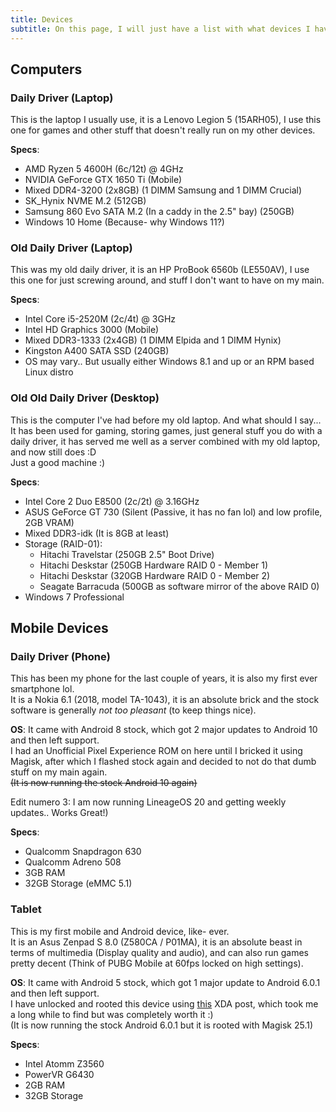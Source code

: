 ```yaml
---
title: Devices
subtitle: On this page, I will just have a list with what devices I have and use and their specs :)
---
```


<!-- THIS SITE IS LICENSED UNDER THE CIR-LICENSE. FOR MORE INFO VISIT https://github.com/Yuri010/CIR-License/
ORIGINAL CAN BE FOUND AT https://github.com/Yuri010/CIR-License/blob/main/License.md -->

## Computers
### Daily Driver (Laptop)
This is the laptop I usually use, it is a Lenovo Legion 5 (15ARH05),
I use this one for games and other stuff that doesn't really run on my other devices.

**Specs**:
 - AMD Ryzen 5 4600H (6c/12t) @ 4GHz
 - NVIDIA GeForce GTX 1650 Ti (Mobile)
 - Mixed DDR4-3200 (2x8GB) (1 DIMM Samsung and 1 DIMM Crucial)
 - SK_Hynix NVME M.2 (512GB)
 - Samsung 860 Evo SATA M.2 (In a caddy in the 2.5" bay) (250GB)
 - Windows 10 Home (Because- why Windows 11?)

### Old Daily Driver (Laptop)
This was my old daily driver, it is an HP ProBook 6560b (LE550AV),
I use this one for just screwing around, and stuff I don't want to have on my main.

**Specs**:
 - Intel Core i5-2520M (2c/4t) @ 3GHz
 - Intel HD Graphics 3000 (Mobile)
 - Mixed DDR3-1333 (2x4GB) (1 DIMM Elpida and 1 DIMM Hynix)
 - Kingston A400 SATA SSD (240GB)
 - OS may vary.. But usually either Windows 8.1 and up or an RPM based Linux distro

### Old Old Daily Driver (Desktop)
This is the computer I've had before my old laptop. And what should I say...\
It has been used for gaming, storing games, just general stuff you do with a daily driver, it has served me well as a server combined with my old laptop, and now still does :D\
Just a good machine :)

**Specs**:
 - Intel Core 2 Duo E8500 (2c/2t) @ 3.16GHz
 - ASUS GeForce GT 730 (Silent (Passive, it has no fan lol) and low profile, 2GB VRAM)
 - Mixed DDR3-idk (It is 8GB at least)
 - Storage (RAID-01):
    - Hitachi Travelstar (250GB 2.5" Boot Drive)
    - Hitachi Deskstar (250GB Hardware RAID 0 - Member 1)
    - Hitachi Deskstar (320GB Hardware RAID 0 - Member 2)
    - Seagate Barracuda (500GB as software mirror of the above RAID 0) 
 - Windows 7 Professional

## Mobile Devices

### Daily Driver (Phone)
This has been my phone for the last couple of years, it is also my first ever smartphone lol.\
It is a Nokia 6.1 (2018, model TA-1043), it is an absolute brick and the stock software is generally *not too pleasant* (to keep things nice).

**OS**: It came with Android 8 stock, which got 2 major updates to Android 10 and then left support.\
I had an Unofficial Pixel Experience ROM on here until I bricked it using Magisk, after which I flashed stock again and decided to not do that dumb stuff on my main again.\
~~(It is now running the stock Android 10 again)~~

Edit numero 3: I am now running LineageOS 20 and getting weekly updates.. Works Great!)

**Specs**:
 - Qualcomm Snapdragon 630
 - Qualcomm Adreno 508
 - 3GB RAM
 - 32GB Storage (eMMC 5.1)

### Tablet
This is my first mobile and Android device, like- ever.\
It is an Asus Zenpad S 8.0 (Z580CA / P01MA), it is an absolute beast in terms of multimedia (Display quality and audio), and can also run games pretty decent (Think of PUBG Mobile at 60fps locked on high settings).

**OS**: It came with Android 5 stock, which got 1 major update to Android 6.0.1 and then left support.\
I have unlocked and rooted this device using [this](https://forum.xda-developers.com/t/zenpad-s-root-achieved.3160422/page-66#post-75242374) XDA post, which took me a long while to find but was completely worth it :)\
(It is now running the stock Android 6.0.1 but it is rooted with Magisk 25.1)

**Specs**:
  - Intel Atomm Z3560
  - PowerVR G6430
  - 2GB RAM
  - 32GB Storage
